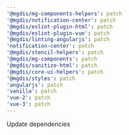 ```yaml
---
'@mgdis/mg-components-helpers': patch
'@mgdis/notification-center': patch
'@mgdis/eslint-plugin-html': patch
'@mgdis/eslint-plugin-vue': patch
'@mgdis/linting-angularjs': patch
'notification-center': patch
'@mgdis/stencil-helpers': patch
'@mgdis/mg-components': patch
'@mgdis/sanitize-html': patch
'@mgdis/core-ui-helpers': patch
'@mgdis/styles': patch
'angularjs': patch
'vanilla': patch
'vue-2': patch
'vue-3': patch
---
```


Update dependencies
